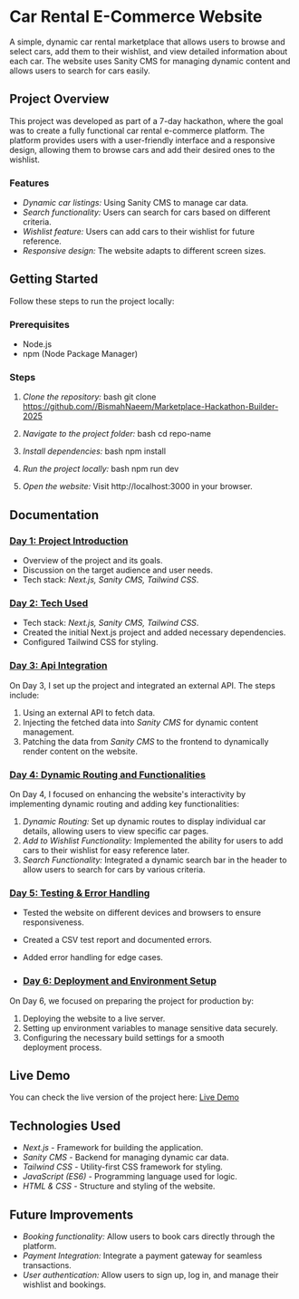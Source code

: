 # Car Rental E-Commerce Website
A simple, dynamic car rental marketplace that allows users to browse and select cars, add them to their wishlist, and view detailed information about each car. The website uses Sanity CMS for managing dynamic content and allows users to search for cars easily.

## Project Overview
This project was developed as part of a 7-day hackathon, where the goal was to create a fully functional car rental e-commerce platform. The platform provides users with a user-friendly interface and a responsive design, allowing them to browse cars and add their desired ones to the wishlist.

### Features
- *Dynamic car listings:* Using Sanity CMS to manage car data.
- *Search functionality:* Users can search for cars based on different criteria.
- *Wishlist feature:* Users can add cars to their wishlist for future reference.
- *Responsive design:* The website adapts to different screen sizes.

## Getting Started

Follow these steps to run the project locally:

### Prerequisites
- Node.js
- npm (Node Package Manager)

### Steps

1. *Clone the repository:*
    bash
    git clone https://github.com//BismahNaeem/Marketplace-Hackathon-Builder-2025
    

2. *Navigate to the project folder:*
    bash
    cd repo-name
    

3. *Install dependencies:*
    bash
    npm install
    

4. *Run the project locally:*
    bash
    npm run dev
    

5. *Open the website:*
    Visit http://localhost:3000 in your browser.

## Documentation

### [Day 1: Project Introduction](Documentation/Day-1-doc/)
- Overview of the project and its goals.
- Discussion on the target audience and user needs.
- Tech stack: *Next.js, Sanity CMS, Tailwind CSS*.

### [Day 2: Tech Used](Documentation/Day-2-doc/)
- Tech stack: *Next.js, Sanity CMS, Tailwind CSS*.
- Created the initial Next.js project and added necessary dependencies.
- Configured Tailwind CSS for styling.

 ### [Day 3: Api Integration](Documentation/Day-3-doc/)
 On Day 3, I set up the project and integrated an external API. The steps include:
1. Using an external API to fetch data.
2. Injecting the fetched data into *Sanity CMS* for dynamic content management.
3. Patching the data from *Sanity CMS* to the frontend to dynamically render content on the website.

 ### [Day 4: Dynamic Routing and Functionalities](Documentation/Day-4-doc/)
 On Day 4, I focused on enhancing the website's interactivity by implementing dynamic routing and adding key functionalities:
1. *Dynamic Routing:* Set up dynamic routes to display individual car details, allowing users to view specific car pages.
2. *Add to Wishlist Functionality:* Implemented the ability for users to add cars to their wishlist for easy reference later.
3. *Search Functionality:* Integrated a dynamic search bar in the header to allow users to search for cars by various criteria.
   

### [Day 5: Testing & Error Handling](Documentation/Day-5-doc/)
- Tested the website on different devices and browsers to ensure responsiveness.
- Created a CSV test report and documented errors.
- Added error handling for edge cases.

- ### [Day 6: Deployment and Environment Setup](Documentation/Day-6-doc/)
On Day 6, we focused on preparing the project for production by:
1. Deploying the website to a live server.
2. Setting up environment variables to manage sensitive data securely.
3. Configuring the necessary build settings for a smooth deployment process.

## Live Demo
You can check the live version of the project here: [Live Demo](https://marketplace-hackathon-builder-2025.vercel.app/)

## Technologies Used
- *Next.js* - Framework for building the application.
- *Sanity CMS* - Backend for managing dynamic car data.
- *Tailwind CSS* - Utility-first CSS framework for styling.
- *JavaScript (ES6)* - Programming language used for logic.
- *HTML & CSS* - Structure and styling of the website.


## Future Improvements
- *Booking functionality:* Allow users to book cars directly through the platform.
- *Payment Integration:* Integrate a payment gateway for seamless transactions.
- *User authentication:* Allow users to sign up, log in, and manage their wishlist and bookings.
